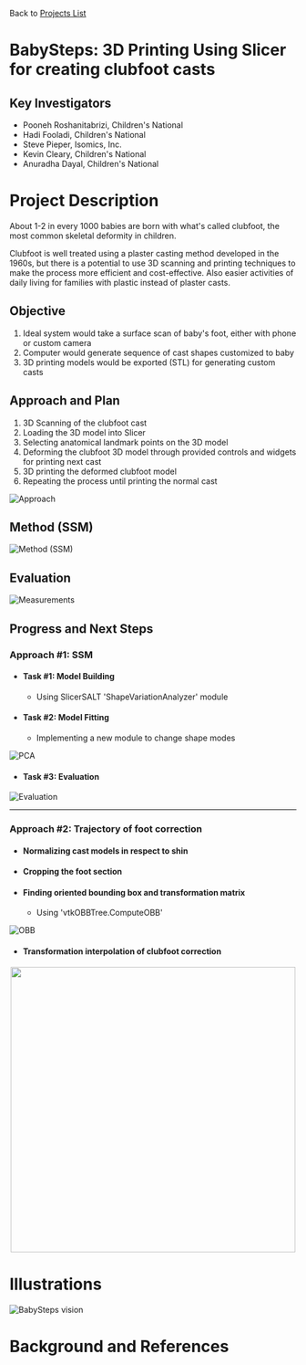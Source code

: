 Back to [Projects List](../../README.md#ProjectsList)

# BabySteps: 3D Printing Using Slicer for creating clubfoot casts

## Key Investigators

- Pooneh Roshanitabrizi, Children's National
- Hadi Fooladi, Children's National
- Steve Pieper, Isomics, Inc.
- Kevin Cleary, Children's National
- Anuradha Dayal, Children's National

# Project Description

About 1-2 in every 1000 babies are born with what's called clubfoot, the most common skeletal deformity in children.

Clubfoot is well treated using a plaster casting method developed in the 1960s, but there is a potential to use
3D scanning and printing techniques to make the process more efficient and cost-effective.  Also easier activities of 
daily living for families with plastic instead of plaster casts.

## Objective

1. Ideal system would take a surface scan of baby's foot, either with phone or custom camera
1. Computer would generate sequence of cast shapes customized to baby
1. 3D printing models would be exported (STL) for generating custom casts

## Approach and Plan

1. 3D Scanning of the clubfoot cast
1. Loading the 3D model into Slicer
1. Selecting anatomical landmark points on the 3D model
1. Deforming the clubfoot 3D model through provided controls and widgets for printing next cast
1. 3D printing the deformed clubfoot model
1. Repeating the process until printing the normal cast

![Approach](Approach.png) 

## Method (SSM)

![Method (SSM)](SSM.png)

## Evaluation

![Measurements](Measurements.png)

## Progress and Next Steps

### Approach #1: SSM

- #### Task #1: Model Building  
  - Using SlicerSALT 'ShapeVariationAnalyzer' module

- #### Task #2: Model Fitting
  - Implementing a new module to change shape modes

![PCA](PCA.gif)

- #### Task #3: Evaluation

![Evaluation](Evaluation.png)

<p style='background-color:black;height:1px' />

### Approach #2: Trajectory of foot correction

- #### Normalizing cast models in respect to shin
- #### Cropping the foot section
- #### Finding oriented bounding box and transformation matrix
  - Using 'vtkOBBTree.ComputeOBB'

![OBB](OBB.png)

- #### Transformation interpolation of clubfoot correction

<center>
    <img src='Transform-Interpolation.gif' width='500' />
</center>

# Illustrations

![BabySteps vision](babysteps.png)

# Background and References
